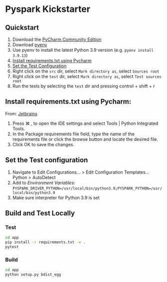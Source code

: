 # Pyspark Kickstarter

## Quickstart
1. Download the [PyCharm Community Edition](https://www.jetbrains.com/pycharm/download/)
2. Download [pyenv](https://github.com/pyenv/pyenv#installation)
3. Use pyenv to install the latest Python 3.9 version (e.g. `pyenv install 3.9.13`)
4. [Install requirements.txt using Pycharm](#install-requirementstxt-using-pycharm)
5. [Set the Test Configuration](#set-the-test-configuration)
6. Right click on the `src` dir, select `Mark directory as`, select `Sources root`
7. Right click on the `test` dir, select `Mark directory as`, select `Test sources root`
8. Run the tests by selecting the `test` dir and pressing control + shift + r

## Install requirements.txt using Pycharm:
From: [Jetbrains](https://www.jetbrains.com/help/pycharm/managing-dependencies.html#configure-requirements)
1. Press ⌘ , to open the IDE settings and select Tools | Python Integrated Tools.
2. In the Package requirements file field, type the name of the requirements file or click the browse button and locate the desired file.
3. Click OK to save the changes.

## Set the Test configuration
1. Navigate to Edit Configurations... >  Edit Configuration Templates... Python > AutoDetect
2. Add to *Environment Variables*: `PYSPARK_DRIVER_PYTHON=/usr/local/bin/python3.9;PYSPARK_PYTHON=/usr/local/bin/python3.9`
3. Make sure interpreter for Python 3.9 is set

## Build and Test Locally
### Test

```bash
cd app
pip install -r requirements.txt -e .
pytest
```

### Build
```bash
cd app
python setup.py bdist_egg
```
          